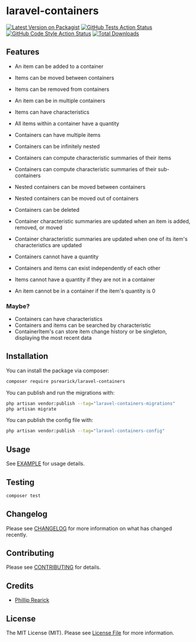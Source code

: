 # laravel-containers

[![Latest Version on Packagist](https://img.shields.io/packagist/v/psrearick/laravel-containers.svg?style=flat-square)](https://packagist.org/packages/psrearick/laravel-containers)
[![GitHub Tests Action Status](https://img.shields.io/github/workflow/status/psrearick/laravel-containers/run-tests?label=tests)](https://github.com/psrearick/laravel-containers/actions?query=workflow%3Arun-tests+branch%3Amain)
[![GitHub Code Style Action Status](https://img.shields.io/github/workflow/status/psrearick/laravel-containers/Check%20&%20fix%20styling?label=code%20style)](https://github.com/psrearick/laravel-containers/actions?query=workflow%3A"Check+%26+fix+styling"+branch%3Amain)
[![Total Downloads](https://img.shields.io/packagist/dt/psrearick/laravel-containers.svg?style=flat-square)](https://packagist.org/packages/psrearick/laravel-containers)



## Features

* An item can be added to a container
* Items can be moved between containers
* Items can be removed from containers
* An item can be in multiple containers
* Items can have characteristics
* All items within a container have a quantity


* Containers can have multiple items
* Containers can be infinitely nested
* Containers can compute characteristic summaries of their items
* Containers can compute characteristic summaries of their sub-containers
* Nested containers can be moved between containers
* Nested containers can be moved out of containers
* Containers can be deleted
* Container characteristic summaries are updated when an item is added, removed, or moved
* Container characteristic summaries are updated when one of its item's characteristics are updated
* Containers cannot have a quantity


* Containers and items can exist independently of each other
* Items cannot have a quantity if they are not in a container
* An item cannot be in a container if the item's quantity is 0


### Maybe?
* Containers can have characteristics
* Containers and items can be searched by characteristic
* ContainerItem's can store item change history or be singleton, displaying the most recent data





## Installation

You can install the package via composer:

```bash
composer require psrearick/laravel-containers
```

You can publish and run the migrations with:

```bash
php artisan vendor:publish --tag="laravel-containers-migrations"
php artisan migrate
```

You can publish the config file with:

```bash
php artisan vendor:publish --tag="laravel-containers-config"
```

## Usage

See [EXAMPLE](EXAMPLE.md) for usage details.

## Testing

```bash
composer test
```

## Changelog

Please see [CHANGELOG](CHANGELOG.md) for more information on what has changed recently.

## Contributing

Please see [CONTRIBUTING](.github/CONTRIBUTING.md) for details.

## Credits

- [Phillip Rearick](https://github.com/psrearick)

## License

The MIT License (MIT). Please see [License File](LICENSE.md) for more information.
